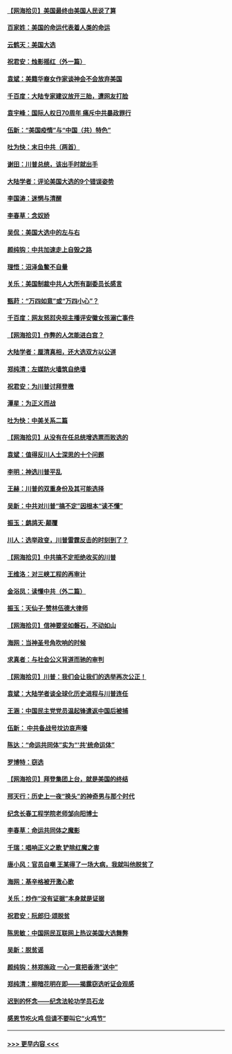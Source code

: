#### [【网海拾贝】美国最终由美国人民说了算](../pages/nsc993/n12617255.md?t=12140551) 
#### [百家姓：美国的命运代表着人类的命运](../pages/nsc993/n12615838.md?t=12140551) 
#### [云鹤天：美国大选](../pages/nsc993/n12615994.md?t=12140551) 
#### [祝君安：烛影摇红（外一篇）](../pages/nsc993/n12615975.md?t=12140551) 
#### [袁斌：美籍华裔女作家谈神会不会放弃美国](../pages/nsc993/n12615263.md?t=12140551) 
#### [千百度：大陆专家建议放开三胎，遭网友打脸](../pages/nsc993/n12614456.md?t=12140551) 
#### [袁宇峰：国际人权日70周年 痛斥中共暴政罪行](../pages/nsc993/n12611965.md?t=12140551) 
#### [伍新：“美国疫情”与“中国（共）特色”](../pages/nsc993/n12611463.md?t=12140551) 
#### [吐为快：末日中共（两首）](../pages/nsc993/n12611461.md?t=12140551) 
#### [谢田：川普总统，该出手时就出手](../pages/nsc993/n12610905.md?t=12140551) 
#### [大陆学者：评论美国大选的9个错误姿势](../pages/nsc993/n12609586.md?t=12140551) 
#### [李国涛：迷惘与清醒](../pages/nsc993/n12607532.md?t=12140551) 
#### [李春草：念奴娇](../pages/nsc993/n12607083.md?t=12140551) 
#### [吴侃：美国大选中的左与右](../pages/nsc993/n12607054.md?t=12140551) 
#### [颜纯钩：中共加速走上自毁之路](../pages/nsc993/n12606473.md?t=12140551) 
#### [理悟：沼泽鱼鳖不自量](../pages/nsc993/n12606454.md?t=12140551) 
#### [关乐：美国制裁中共人大所有副委员长感言](../pages/nsc993/n12606442.md?t=12140551) 
#### [甄莳：“万四如意”或“万四小心”？](../pages/nsc993/n12606091.md?t=12140551) 
#### [千百度：网友怒怼央视主播评安徽女孩溺亡事件](../pages/nsc993/n12605370.md?t=12140551) 
#### [【网海拾贝】作弊的人怎能进白宫？](../pages/nsc993/n12603546.md?t=12140551) 
#### [大陆学者：厘清真相，还大选双方以公道](../pages/nsc993/n12603475.md?t=12140551) 
#### [郑纯清：左媒防火墙筑自绝墙](../pages/nsc993/n12602226.md?t=12140551) 
#### [祝君安：为川普讨拜登檄](../pages/nsc993/n12602199.md?t=12140551) 
#### [潭星：为正义而战](../pages/nsc993/n12600926.md?t=12140551) 
#### [吐为快：中美关系二篇](../pages/nsc993/n12600908.md?t=12140551) 
#### [【网海拾贝】从没有在任总统增选票而败选的](../pages/nsc993/n12600435.md?t=12140551) 
#### [袁斌：值得反川人士深思的十个问题](../pages/nsc993/n12600332.md?t=12140551) 
#### [李明：神选川普平乱](../pages/nsc993/n12599751.md?t=12140551) 
#### [王赫：川普的双重身份及其可能选择](../pages/nsc993/n12599723.md?t=12140551) 
#### [吴新：中共对川普“搞不定”因根本“读不懂”](../pages/nsc993/n12599502.md?t=12140551) 
#### [振玉：鹧鸪天‧颠覆](../pages/nsc993/n12599494.md?t=12140551) 
#### [川人：选举政变，川普雷霆反击的时刻到了？](../pages/nsc993/n12599291.md?t=12140551) 
#### [【网海拾贝】中共搞不定拒绝收买的川普](../pages/nsc993/n12598955.md?t=12140551) 
#### [王维洛：对三峡工程的再审计](../pages/nsc993/n12598436.md?t=12140551) 
#### [金浴凤：读懂中共（外二篇）](../pages/nsc993/n12597943.md?t=12140551) 
#### [振玉：天仙子‧赞林伍德大律师](../pages/nsc993/n12597929.md?t=12140551) 
#### [【网海拾贝】信神要坚如磐石，不动如山](../pages/nsc993/n12597901.md?t=12140551) 
#### [海网：当神圣号角吹响的时候](../pages/nsc993/n12595891.md?t=12140551) 
#### [求真者：与社会公义背道而驰的审判](../pages/nsc993/n12595868.md?t=12140551) 
#### [【网海拾贝】川普：我们会让我们的选举再次公正！](../pages/nsc993/n12594930.md?t=12140551) 
#### [袁斌：大陆学者谈全球化历史进程与川普连任](../pages/nsc993/n12594690.md?t=12140551) 
#### [王涵：中国民主党党员温起锋遣返中国后被捕](../pages/nsc993/n12594540.md?t=12140551) 
#### [伍新： 中共备战号坟边哀声嚎](../pages/nsc993/n12593086.md?t=12140551) 
#### [陈达：“命运共同体”实为“‘共’统命运体”](../pages/nsc993/n12590865.md?t=12140551) 
#### [罗博特：窃选](../pages/nsc993/n12590619.md?t=12140551) 
#### [【网海拾贝】拜登集团上台，就是美国的终结](../pages/nsc993/n12589725.md?t=12140551) 
#### [邢天行：历史上一夜“换头”的神奇男与那个时代](../pages/nsc993/n12589424.md?t=12140551) 
#### [纪念长春工程学院老师邹向阳博士](../pages/nsc993/n12585390.md?t=12140551) 
#### [李春草：命运共同体之魔影](../pages/nsc993/n12585026.md?t=12140551) 
#### [千瑞：唱响正义之歌 铲除红魔之害](../pages/nsc993/n12585002.md?t=12140551) 
#### [唐小风：官员自嘲 王某得了一场大病，我就叫他脱贫了](../pages/nsc993/n12584981.md?t=12140551) 
#### [海网：基辛格被开激心歌](../pages/nsc993/n12584946.md?t=12140551) 
#### [关乐：炒作“没有证据”本身就是证据](../pages/nsc993/n12583146.md?t=12140551) 
#### [祝君安：阮郎归‧颂脱贫](../pages/nsc993/n12583119.md?t=12140551) 
#### [陈思敏：中国网民互联网上热议美国大选舞弊](../pages/nsc993/n12582845.md?t=12140551) 
#### [吴新：脱贫谣](../pages/nsc993/n12580839.md?t=12140551) 
#### [颜纯钩：林郑施政 一心一意把香港“送中”](../pages/nsc993/n12580805.md?t=12140551) 
#### [郑纯清：柳暗花明在即——揭露窃选听证会观感](../pages/nsc993/n12580795.md?t=12140551) 
#### [迟到的怀念——纪念法轮功学员石龙](../pages/nsc993/n12580245.md?t=12140551) 
#### [感恩节吃火鸡  但请不要叫它“火鸡节”](../pages/nsc993/n12580252.md?t=12140551) 

----
#### [ >>> 更早内容 <<< ](../indexes/nsc993-earlier.md)
